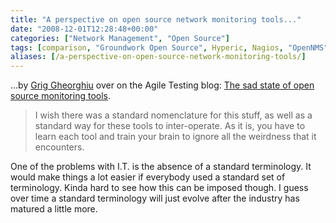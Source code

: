 ```yaml
---
title: "A perspective on open source network monitoring tools..."
date: "2008-12-01T12:28:48+00:00"
categories: ["Network Management", "Open Source"]
tags: [comparison, "Groundwork Open Source", Hyperic, Nagios, "OpenNMS", Zabbix, Zenoss]
aliases: [/a-perspective-on-open-source-network-monitoring-tools/]
---
```


...by [Grig Gheorghiu](http://agiletesting.blogspot.com/) over on the Agile Testing blog: [The sad state of open source monitoring tools](http://agiletesting.blogspot.com/2008/11/sad-state-of-open-source-monitoring.html).

> I wish there was a standard nomenclature for this stuff, as well as a standard way for these tools to inter-operate. As it is, you have to learn each tool and train your brain to ignore all the weirdness that it encounters.

One of the problems with I.T. is the absence of a standard terminology. It would make things a lot easier if everybody used a standard set of terminology. Kinda hard to see how this can be imposed though. I guess over time a standard terminology will just evolve after the industry has matured a little more.
